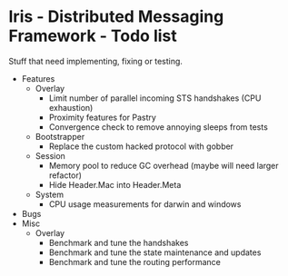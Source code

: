   Iris - Distributed Messaging Framework - Todo list
======================================================

Stuff that need implementing, fixing or testing.

- Features
    - Overlay
        - Limit number of parallel incoming STS handshakes (CPU exhaustion)
        - Proximity features for Pastry
        - Convergence check to remove annoying sleeps from tests
    - Bootstrapper
        - Replace the custom hacked protocol with gobber
    - Session
        - Memory pool to reduce GC overhead (maybe will need larger refactor)
        - Hide Header.Mac into Header.Meta
    - System
        - CPU usage measurements for darwin and windows
- Bugs
- Misc
    - Overlay
        - Benchmark and tune the handshakes
        - Benchmark and tune the state maintenance and updates
        - Benchmark and tune the routing performance
